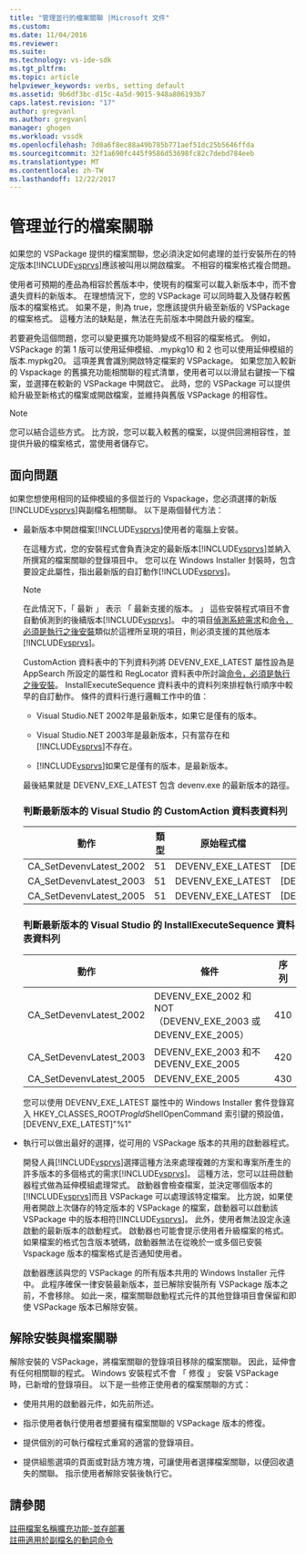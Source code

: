 ```yaml
---
title: "管理並行的檔案關聯 |Microsoft 文件"
ms.custom: 
ms.date: 11/04/2016
ms.reviewer: 
ms.suite: 
ms.technology: vs-ide-sdk
ms.tgt_pltfrm: 
ms.topic: article
helpviewer_keywords: verbs, setting default
ms.assetid: 9b6df3bc-d15c-4a5d-9015-948a806193b7
caps.latest.revision: "17"
author: gregvanl
ms.author: gregvanl
manager: ghogen
ms.workload: vssdk
ms.openlocfilehash: 7d0a6f8ec88a49b785b771aef51dc25b5646ffda
ms.sourcegitcommit: 32f1a690fc445f9586d53698fc82c7debd784eeb
ms.translationtype: MT
ms.contentlocale: zh-TW
ms.lasthandoff: 12/22/2017
---
```

# <a name="managing-side-by-side-file-associations"></a>管理並行的檔案關聯
如果您的 VSPackage 提供的檔案關聯，您必須決定如何處理的並行安裝所在的特定版本[!INCLUDE[vsprvs](../code-quality/includes/vsprvs_md.md)]應該被叫用以開啟檔案。 不相容的檔案格式複合問題。  
  
 使用者可預期的產品為相容於舊版本中，使現有的檔案可以載入新版本中，而不會遺失資料的新版本。 在理想情況下，您的 VSPackage 可以同時載入及儲存較舊版本的檔案格式。 如果不是，則為 true，您應該提供升級至新版的 VSPackage 的檔案格式。 這種方法的缺點是，無法在先前版本中開啟升級的檔案。  
  
 若要避免這個問題，您可以變更擴充功能時變成不相容的檔案格式。 例如，VSPackage 的第 1 版可以使用延伸模組、.mypkg10 和 2 也可以使用延伸模組的版本.mypkg20。 這項差異會識別開啟特定檔案的 VSPackage。 如果您加入較新的 Vspackage 的舊擴充功能相關聯的程式清單，使用者可以以滑鼠右鍵按一下檔案，並選擇在較新的 VSPackage 中開啟它。 此時，您的 VSPackage 可以提供給升級至新格式的檔案或開啟檔案，並維持與舊版 VSPackage 的相容性。  
  
> [!NOTE]
>  您可以結合這些方式。 比方說，您可以載入較舊的檔案，以提供回溯相容性，並提供升級的檔案格式，當使用者儲存它。  
  
## <a name="facing-the-problem"></a>面向問題  
 如果您想使用相同的延伸模組的多個並行的 Vspackage，您必須選擇的新版[!INCLUDE[vsprvs](../code-quality/includes/vsprvs_md.md)]與副檔名相關聯。 以下是兩個替代方法：  
  
-   最新版本中開啟檔案[!INCLUDE[vsprvs](../code-quality/includes/vsprvs_md.md)]使用者的電腦上安裝。  
  
     在這種方式，您的安裝程式會負責決定的最新版本[!INCLUDE[vsprvs](../code-quality/includes/vsprvs_md.md)]並納入所撰寫的檔案關聯的登錄項目中。 您可以在 Windows Installer 封裝時，包含要設定此屬性，指出最新版的自訂動作[!INCLUDE[vsprvs](../code-quality/includes/vsprvs_md.md)]。  
  
    > [!NOTE]
    >  在此情況下，「 最新 」 表示 「 最新支援的版本。 」 這些安裝程式項目不會自動偵測到的後續版本[!INCLUDE[vsprvs](../code-quality/includes/vsprvs_md.md)]。 中的項目[偵測系統需求](../extensibility/internals/detecting-system-requirements.md)和[命令，必須是執行之後安裝](../extensibility/internals/commands-that-must-be-run-after-installation.md)類似於這裡所呈現的項目，則必須支援的其他版本[!INCLUDE[vsprvs](../code-quality/includes/vsprvs_md.md)]。  
  
     CustomAction 資料表中的下列資料列將 DEVENV_EXE_LATEST 屬性設為是 AppSearch 所設定的屬性和 RegLocator 資料表中所討論[命令，必須是執行之後安裝](../extensibility/internals/commands-that-must-be-run-after-installation.md)。 InstallExecuteSequence 資料表中的資料列來排程執行順序中較早的自訂動作。 條件的資料行進行邏輯工作中的值：  
  
    -   Visual Studio.NET 2002年是最新版本，如果它是僅有的版本。  
  
    -   Visual Studio.NET 2003年是最新版本，只有當存在和[!INCLUDE[vsprvs](../code-quality/includes/vsprvs_md.md)]不存在。  
  
    -   [!INCLUDE[vsprvs](../code-quality/includes/vsprvs_md.md)]如果它是僅有的版本，是最新版本。  
  
     最後結果就是 DEVENV_EXE_LATEST 包含 devenv.exe 的最新版本的路徑。  
  
    ### <a name="customaction-table-rows-that-determine-the-latest-version-of-visual-studio"></a>判斷最新版本的 Visual Studio 的 CustomAction 資料表資料列  
  
    |動作|類型|原始程式檔|目標|  
    |------------|----------|------------|------------|  
    |CA_SetDevenvLatest_2002|51|DEVENV_EXE_LATEST|[DEVENV_EXE_2002]|  
    |CA_SetDevenvLatest_2003|51|DEVENV_EXE_LATEST|[DEVENV_EXE_2003]|  
    |CA_SetDevenvLatest_2005|51|DEVENV_EXE_LATEST|[DEVENV_EXE_2005]|  
  
    ### <a name="installexecutesequence-table-rows-that-determine-the-latest-version-of-visual-studio"></a>判斷最新版本的 Visual Studio 的 InstallExecuteSequence 資料表資料列  
  
    |動作|條件|序列|  
    |------------|---------------|--------------|  
    |CA_SetDevenvLatest_2002|DEVENV_EXE_2002 和 NOT （DEVENV_EXE_2003 或 DEVENV_EXE_2005）|410|  
    |CA_SetDevenvLatest_2003|DEVENV_EXE_2003 和不 DEVENV_EXE_2005|420|  
    |CA_SetDevenvLatest_2005|DEVENV_EXE_2005|430|  
  
     您可以使用 DEVENV_EXE_LATEST 屬性中的 Windows Installer 套件登錄寫入 HKEY_CLASSES_ROOT*ProgId*ShellOpenCommand 索引鍵的預設值，[DEVENV_EXE_LATEST]"%1"  
  
-   執行可以做出最好的選擇，從可用的 VSPackage 版本的共用的啟動器程式。  
  
     開發人員[!INCLUDE[vsprvs](../code-quality/includes/vsprvs_md.md)]選擇這種方法來處理複雜的方案和專案所產生的許多版本的多個格式的需求[!INCLUDE[vsprvs](../code-quality/includes/vsprvs_md.md)]。 這種方法，您可以註冊啟動器程式做為延伸模組處理常式。 啟動器會檢查檔案，並決定哪個版本的[!INCLUDE[vsprvs](../code-quality/includes/vsprvs_md.md)]而且 VSPackage 可以處理該特定檔案。 比方說，如果使用者開啟上次儲存的特定版本的 VSPackage 的檔案，啟動器可以啟動該 VSPackage 中的版本相符[!INCLUDE[vsprvs](../code-quality/includes/vsprvs_md.md)]。 此外，使用者無法設定永遠啟動的最新版本的啟動程式。 啟動器也可能會提示使用者升級檔案的格式。 如果檔案的格式包含版本號碼，啟動器無法在從晚於一或多個已安裝 Vspackage 版本的檔案格式是否通知使用者。  
  
     啟動器應該與您的 VSPackage 的所有版本共用的 Windows Installer 元件中。 此程序確保一律安裝最新版本，並已解除安裝所有 VSPackage 版本之前，不會移除。 如此一來，檔案關聯啟動程式元件的其他登錄項目會保留和即使 VSPackage 版本已解除安裝。  
  
## <a name="uninstall-and-file-associations"></a>解除安裝與檔案關聯  
 解除安裝的 VSPackage，將檔案關聯的登錄項目移除的檔案關聯。 因此，延伸會有任何相關聯的程式。 Windows 安裝程式不會 「 修復 」 安裝 VSPackage 時，已新增的登錄項目。 以下是一些修正使用者的檔案關聯的方式：  
  
-   使用共用的啟動器元件，如先前所述。  
  
-   指示使用者執行使用者想要擁有檔案關聯的 VSPackage 版本的修復。  
  
-   提供個別的可執行檔程式重寫的適當的登錄項目。  
  
-   提供組態選項的頁面或對話方塊方塊，可讓使用者選擇檔案關聯，以便回收遺失的關聯。 指示使用者解除安裝後執行它。  
  
## <a name="see-also"></a>請參閱  
 [註冊檔案名稱擴充功能-並存部署](../extensibility/registering-file-name-extensions-for-side-by-side-deployments.md)   
 [註冊適用於副檔名的動詞命令](../extensibility/registering-verbs-for-file-name-extensions.md)